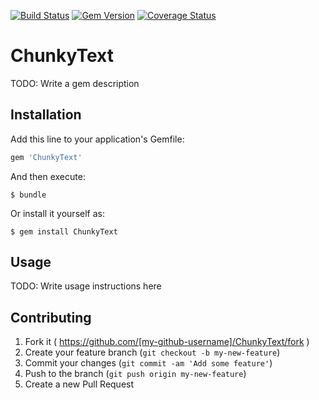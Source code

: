 [![Build Status](https://travis-ci.org/Integralist/Sinderella.png?branch=master)](https://travis-ci.org/Integralist/Sinderella)  [![Gem Version](https://badge.fury.io/rb/sinderella.png)](http://badge.fury.io/rb/sinderella) [![Coverage Status](https://coveralls.io/repos/Integralist/Sinderella/badge.png)](https://coveralls.io/r/Integralist/Sinderella)

# ChunkyText

TODO: Write a gem description

## Installation

Add this line to your application's Gemfile:

```ruby
gem 'ChunkyText'
```

And then execute:

    $ bundle

Or install it yourself as:

    $ gem install ChunkyText

## Usage

TODO: Write usage instructions here

## Contributing

1. Fork it ( https://github.com/[my-github-username]/ChunkyText/fork )
2. Create your feature branch (`git checkout -b my-new-feature`)
3. Commit your changes (`git commit -am 'Add some feature'`)
4. Push to the branch (`git push origin my-new-feature`)
5. Create a new Pull Request
